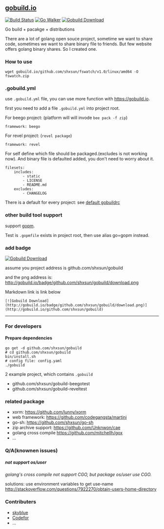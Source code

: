 ## [gobuild.io](http://gobuild.io)
[![Build Status](https://drone.io/github.com/shxsun/gobuild/status.png)](https://drone.io/github.com/shxsun/gobuild/latest)
[![Go Walker](http://gowalker.org/api/v1/badge)](http://gowalker.org/github.com/shxsun/gobuild)
[![Gobuild Download](https://gobuild.io/badge/github.com/shxsun/gobuild/download.png)](http://gobuild.io/github.com/shxsun/gobuild)

Go build + pacakge + distributions

There are a lot of golang open souce project, sometime we want to share code, sometimes we want to share binary file to friends.
But few website offers golang binary shares. So I created one.

### How to use
	wget gobuild.io/github.com/shxsun/fswatch/v1.0/linux/amd64 -O fswatch.zip

### .gobuild.yml
use `.gobuild.yml` file, you can use more function with <https://gobuild.io>.

first you need to add a file `.gobuild.yml` into project root.

For beego project: (platform will will invode `bee pack -f zip`)

	framework: beego
	
For revel project: (`revel package`)

	framework: revel

For self define which file should be packaged.(excludes is not working now).
And binary file is defaulted added, you don't need to worry about it.

	filesets:
		includes:
			- static
			- LICENSE
			- README.md
		excludes:
			- CHANGELOG

There is a default for every project: see [default gobuildrc](public/gobuildrc)

### other build tool support
support [gopm](http://gopm.io).

Test is `.gopmfile` exists in project root, then use alias go=gopm instead.
### add badge
[![Gobuild Download](http://gobuild.io/badge/github.com/shxsun/gobuild/download.png)](http://gobuild.io/github.com/shxsun/gobuild)

assume you project address is github.com/shxsun/gobuild

and the png address is: <http://gobuild.io/badge/github.com/shxsun/gobuild/download.png>

Markdown link is link below

	[![Gobuild Download](http://gobuild.io/badge/github.com/shxsun/gobuild/download.png)](http://gobuild.io/github.com/shxsun/gobuild)
-------------------
### For developers
#### Prepare dependencies
	go get -d github.com/shxsun/gobuild
	# cd github.com/shxsun/gobuild
	bin/install.sh
	# config file: config.yaml
	./gobuild

2 example project, which contains `.gobuild`

* github.com/shxsun/gobuild-beegotest
* github.com/shxsun/gobuild-reveltest

### related package
* xorm: <https://github.com/lunny/xorm>
* web framework: <https://github.com/codegangsta/martini>
* go-sh: <https://github.com/shxsun/go-sh>
* zip archive support: <https://github.com/Unknwon/cae>
* golang cross compile <https://github.com/mitchellh/gox>
* ...

### Q/A(knownen issues)
##### not support os/user
*golang's cross compile not support CGO, but package os/user use CGO.*

solutions: use environment variables to get use-name <http://stackoverflow.com/questions/7922270/obtain-users-home-directory>

### Contributers
* [skyblue](https://github.com/shxsun)
* [Codefor](https://github.com/Codefor)
* ...
